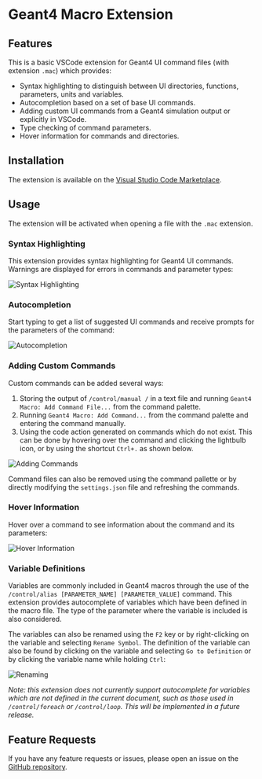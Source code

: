 # Geant4 Macro Extension

## Features

This is a basic VSCode extension for Geant4 UI command files (with extension `.mac`) which provides:

- Syntax highlighting to distinguish between UI directories, functions, parameters, units and variables.
- Autocompletion based on a set of base UI commands.
- Adding custom UI commands from a Geant4 simulation output or explicitly in VSCode.
- Type checking of command parameters.
- Hover information for commands and directories.

## Installation

The extension is available on the [Visual Studio Code Marketplace](https://marketplace.visualstudio.com/items?itemName=jjarchie.geant4-macro-extension).

## Usage

The extension will be activated when opening a file with the `.mac` extension.

### Syntax Highlighting

This extension provides syntax highlighting for Geant4 UI commands. Warnings are displayed for errors in commands and parameter types:

![Syntax Highlighting](images/type-checking.gif)

### Autocompletion

Start typing to get a list of suggested UI commands and receive prompts for the parameters of the command:

![Autocompletion](images/auto-complete.gif)

### Adding Custom Commands

Custom commands can be added several ways:
1. Storing the output of `/control/manual /` in a text file and running `Geant4 Macro: Add Command File...` from the command palette.
2. Running `Geant4 Macro: Add Command...` from the command palette and entering the command manually.
3. Using the code action generated on commands which do not exist. This can be done by hovering over the command and clicking the lightbulb icon, or by using the shortcut `Ctrl+.` as shown below.

![Adding Commands](images/custom-commands.gif)

Command files can also be removed using the command pallette or by directly modifying the `settings.json` file and refreshing the commands.

### Hover Information

Hover over a command to see information about the command and its parameters:

![Hover Information](images/hover.gif)

### Variable Definitions

Variables are commonly included in Geant4 macros through the use of the `/control/alias [PARAMETER_NAME] [PARAMETER_VALUE]` command. This extension provides autocomplete of variables which have been defined in the macro file. The type of the parameter where the variable is included is also considered.

The variables can also be renamed using the `F2` key or by right-clicking on the variable and selecting `Rename Symbol`. The definition of the variable can also be found by clicking on the variable and selecting `Go to Definition` or by clicking the variable name while holding `Ctrl`:

![Renaming](images/rename.gif)

_Note: this extension does not currently support autocomplete for variables which are not defined in the current document, such as those used in `/control/foreach` or `/control/loop`. This will be implemented in a future release._

## Feature Requests

If you have any feature requests or issues, please open an issue on the [GitHub repository](https://github.com/Jjarchie/geant4-macro-extension/issues).
